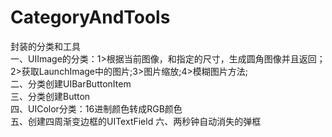 # CategoryAndTools
封装的分类和工具  
一、UIImage的分类：1>根据当前图像，和指定的尺寸，生成圆角图像并且返回；2>获取LaunchImage中的图片;3>图片缩放;4>模糊图片方法;  
二、分类创建UIBarButtonItem  
三、分类创建Button  
四、UIColor分类：16进制颜色转成RGB颜色  
五、创建四周渐变边框的UITextField 
六、两秒钟自动消失的弹框
